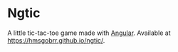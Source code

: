# Ngtic

A little tic-tac-toe game made with [Angular](https://angular.io/). Available at https://hmsgobrr.github.io/ngtic/.
